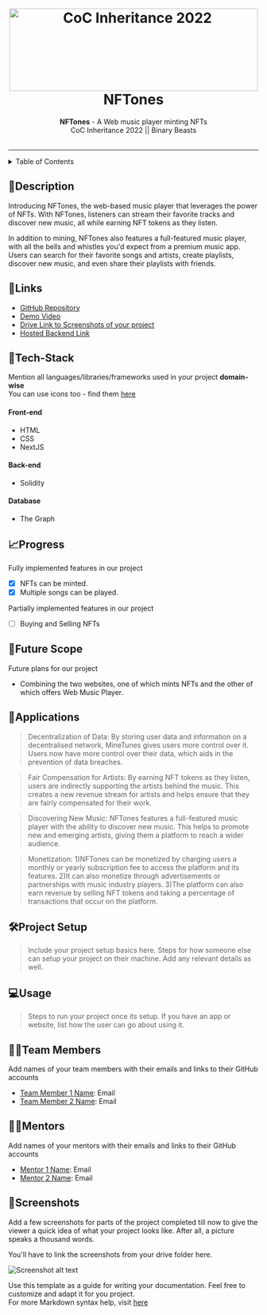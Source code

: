 <h1 align="center">
  <a href="https://github.com/CommunityOfCoders/Inheritance-2022">
    <img src="https://res.cloudinary.com/dn6vz8exv/image/upload/v1665664791/inh_zzefoy.jpg" alt="CoC Inheritance 2022" width="500" height="166">
  </a>
  <br>
  NFTones
</h1>

<div align="center">
   <strong>NFTones</strong> - A Web music player minting NFTs  <br>
  CoC Inheritance 2022 || Binary Beasts <br> <br>
</div>
<hr>

<details>
<summary>Table of Contents</summary>

- [Description](#description)
- [Links](#links)
- [Tech Stack](#tech-stack)
- [Progress](#progress)
- [Future Scope](#future-scope)
- [Applications](#applications)
- [Project Setup](#project-setup)
- [Usage](#usage)
- [Team Members](#team-members)
- [Mentors](#mentors)
- [Screenshots](#screenshots)

</details>

## 📝Description

Introducing NFTones, the web-based music player that leverages the power of NFTs. With NFTones, listeners can stream their favorite tracks and discover new music, all while earning NFT tokens as they listen.

In addition to mining, NFTones also features a full-featured music player, with all the bells and whistles you'd expect from a premium music app. Users can search for their favorite songs and artists, create playlists, discover new music, and even share their playlists with friends.

## 🔗Links

- [GitHub Repository](https://github.com/siddheshsingh26/CoC-Inheritance.git)
- [Demo Video]()
- [Drive Link to Screenshots of your project]()
- [Hosted Backend Link]()

## 🤖Tech-Stack

Mention all languages/libraries/frameworks used in your project **domain-wise**   
You can use icons too - find them [here](https://github.com/get-icon/geticon) 

#### Front-end
- HTML
- CSS
- NextJS

#### Back-end
- Solidity 

#### Database
- The Graph 

## 📈Progress

Fully implemented features in our project

- [x] NFTs can be minted. 
- [x] Multiple songs can be played.

Partially implemented features in our project

- [ ] Buying and Selling NFTs 

## 🔮Future Scope

Future plans for our project 

- Combining the two websites, one of which mints NFTs and the other of which offers Web Music Player.

## 💸Applications

>Decentralization of Data: By storing user data and information on a decentralised network, MineTunes gives users more control over it. Users now have more control over their data, which aids in the prevention of data breaches.

>Fair Compensation for Artists: By earning NFT tokens as they listen, users are indirectly supporting the artists behind the music. This creates a new revenue stream for artists and helps ensure that they are fairly compensated for their work.

>Discovering New Music: NFTones features a full-featured music player with the ability to discover new music. This helps to promote new and emerging artists, giving them a platform to reach a wider audience.

>Monetization: 
1)NFTones can be monetized by charging users a monthly or yearly subscription fee to access the platform and its features.
2)It can also monetize through advertisements or partnerships with music industry players.
3)The platform can also earn revenue by selling NFT tokens and taking a percentage of transactions that occur on the platform.

## 🛠Project Setup

>Include your project setup basics here. Steps for how someone else can setup your project on their machine. Add any relevant details as well.

## 💻Usage

>Steps to run your project once its setup. If you have an app or website, list how the user can go about using it.

## 👨‍💻Team Members

Add names of your team members with their emails and links to their GitHub accounts

- [Team Member 1 Name](https://github.com/): Email 
- [Team Member 2 Name](https://github.com/): Email 

## 👨‍🏫Mentors

Add names of your mentors with their emails and links to their GitHub accounts

- [Mentor 1 Name](https://github.com/): Email 
- [Mentor 2 Name](https://github.com/): Email 

## 📱Screenshots
Add a few screenshots for parts of the project completed till now to give the viewer a quick idea of what your project looks like. After all, a picture speaks a thousand words.

You'll have to link the screenshots from your drive folder here.

![Screenshot alt text](https://i.redd.it/qp8ocyzvyj8a1.jpg "Here is a screenshot")

Use this template as a guide for writing your documentation. Feel free to customize and adapt it for you project.  
For more Markdown syntax help, visit [here](https://www.markdownguide.org/basic-syntax/)
